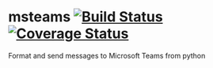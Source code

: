 # msteams [![Build Status](https://travis-ci.org/johanjeppsson/msteams.svg?branch=master)](https://travis-ci.org/johanjeppsson/msteams) [![Coverage Status](https://coveralls.io/repos/github/johanjeppsson/msteams/badge.svg?branch=master)](https://coveralls.io/github/johanjeppsson/msteams?branch=master)
Format and send messages to Microsoft Teams from python
